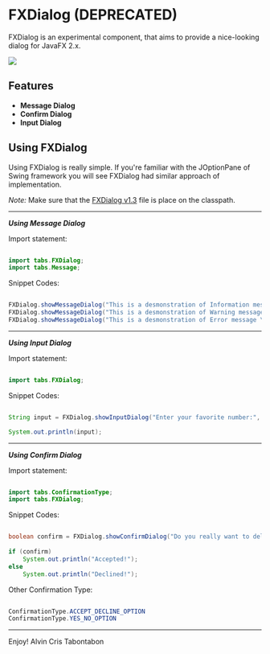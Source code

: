# FXDialog **(DEPRECATED)**

FXDialog is an experimental component, that aims to provide a nice-looking dialog for JavaFX 2.x.

![](https://i.stack.imgur.com/scXGH.png)


## Features

* **Message Dialog** 
* **Confirm Dialog**
* **Input Dialog**


## **Using FXDialog**

Using FXDialog is really simple. If you're familiar with the JOptionPane of Swing framework you will see FXDialog had similar approach of implementation.



*Note:* Make sure that the [FXDialog v1.3](https://bitbucket.org/tabs5894/fxdialog/downloads/FXDialog%20v1.3.jar) file is place on the classpath.

-----------------------------------------------------------------------------------------------------------



***Using Message Dialog***

  Import statement:
     

```java

import tabs.FXDialog;
import tabs.Message;
```


  Snippet Codes:



```java

FXDialog.showMessageDialog("This is a desmonstration of Information message \ndialog.", "Title Message", Message.INFORMATION);
FXDialog.showMessageDialog("This is a desmonstration of Warning message \ndialog.", "Title Message", Message.WARNING);
FXDialog.showMessageDialog("This is a desmonstration of Error message \ndialog.", "Title Message", Message.ERROR);
```



-----------------------------------------------------------------------------------------------------------




***Using Input Dialog***

  Import statement:


```java

import tabs.FXDialog;
```


  Snippet Codes:



```java

String input = FXDialog.showInputDialog("Enter your favorite number:", "Title Message");

System.out.println(input);
```

-----------------------------------------------------------------------------------------------------------




***Using Confirm Dialog***

  Import statement:


```java

import tabs.ConfirmationType;
import tabs.FXDialog;
```


  Snippet Codes:



```java

boolean confirm = FXDialog.showConfirmDialog("Do you really want to delete the selected item?", "Title Message", ConfirmationType.DELETE_OPTION);
        
if (confirm)
    System.out.println("Accepted!");
else
    System.out.println("Declined!");
```


  Other Confirmation Type:


```java

ConfirmationType.ACCEPT_DECLINE_OPTION
ConfirmationType.YES_NO_OPTION
```





-----------------------------------------------------------------------------------------------------------


Enjoy!
Alvin Cris Tabontabon
